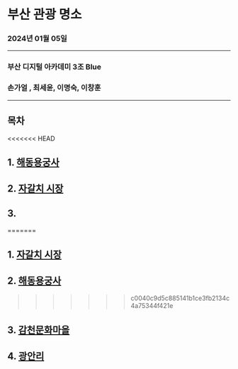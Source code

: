 # 부산 관광 명소  
### 2024년 01월 05일
---
### 부산 디지털 아카데미 3조 Blue
### 손가얼 , 최세윤, 이명숙, 이창훈  
---

## 목차  
<<<<<<< HEAD
## 1. [해동용궁사](project02/Haedong.md)
## 2. [자갈치 시장](project01/gagalchi01.md)
## 3.
=======
## 1. [자갈치 시장](project01/gagalchi01.md)
## 2. [해동용궁사](project02/Haedong.md)
>>>>>>> c0040c9d5c885141b1ce3fb2134c4a75344f421e
## 3. [감천문화마을](project03/Gamcheon_Culture_Village.md)
## 4. [광안리](project04/gwangalli.md)
